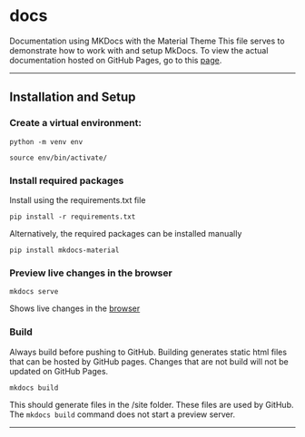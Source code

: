 # docs
Documentation using MKDocs with the Material Theme
This file serves to demonstrate how to work with and setup MkDocs. To view the actual documentation hosted on GitHub Pages, go to this [page](https://htl-studently.github.io/docs/).

---
## Installation and Setup 

### Create a virtual environment: 

`python -m venv env`

`source env/bin/activate/`

### Install required packages

Install using the requirements.txt file

`pip install -r requirements.txt`


Alternatively, the required packages can be installed manually  

`pip install mkdocs-material`


### Preview live changes in the browser

`mkdocs serve `

Shows live changes in the [browser](http://localhost:8000)


### Build
Always build before pushing to GitHub. Building generates static html files that can be hosted by GitHub pages. Changes that are not build will not be updated on GitHub Pages.

`mkdocs build`

This should generate files in the /site folder. These files are used by GitHub. The `mkdocs build` command does not start a preview server.

---